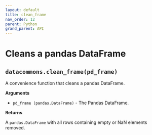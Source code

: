```yaml
---
layout: default
title: clean_frame
nav_order: 12
parent: Python
grand_parent: API
---
```


# Cleans a pandas DataFrame

## `datacommons.clean_frame(pd_frame)`

A convenience function that cleans a pandas DataFrame.

**Arguments**

*   `pd_frame (pandas.DataFrame)` - The Pandas DataFrame.

**Returns**

A `pandas.DataFrame` with all rows containing empty or NaN elements removed.
